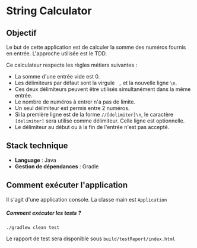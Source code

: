 # String Calculator

## Objectif

Le but de cette application est de calculer la somme des numéros fournis en entrée. L'approche utilisée est le TDD.

Ce calculateur respecte les règles métiers suivantes :

- La somme d'une entrée vide est 0.
- Les délimiteurs par défaut sont la virgule ``` ,``` et la nouvelle ligne ```\n```.
- Ces deux délimiteurs peuvent être utilisés simultanément dans la même entrée.
- Le nombre de numéros à entrer n'a pas de limite.
- Un seul délimiteur est permis entre 2 numéros.
- Si la première ligne est de la forme ```//[delimiter]\n```, le caractère ```[delimiter]``` sera utilisé comme
  délimiteur. Celle ligne est optionnelle.
- Le délimiteur au début ou à la fin de l'entrée n'est pas accepté.

## Stack technique

- **Language** : Java
- **Gestion de dépendances** : Gradle

## Comment exécuter l'application

Il s'agit d'une application console. La classe main est  ``` Application ```

##### Comment exécuter les tests ?

```bash
./gradlew clean test
```

Le rapport de test sera disponible sous ``` build/testReport/index.html ```